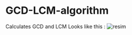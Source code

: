# GCD-LCM-algorithm
Calculates GCD and LCM
Looks like this :
![resim](https://user-images.githubusercontent.com/120812260/216038439-f191866b-e6ac-48f5-9773-d05f6242d80b.png)
